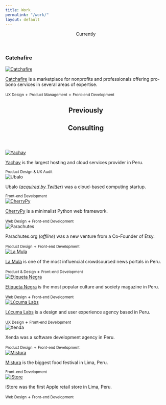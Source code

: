```yaml
---
title: Work
permalink: "/work/"
layout: default
---
```


<section>
  <header class="label h5">Currently</header>
  <section class="project">
    <h1>Catchafire</h1>
    <a href="http://www.catchafire.org/" target="_blank"><img src="/img/catchafire.png" alt="Catchafire"></a>
    <p><a href="http://www.catchafire.org/" target="_blank">Catchafire</a> is a marketplace for nonprofits and professionals offering pro-bono services in several areas of expertise.</p>
    <footer><small class="label">UX Design</small> + <small class="label">Product Management</small> + <small class="label">Front-end Development</small></footer>
  </section>
</section>

<section class="group">
  <header>
    <h1 class="label h5">Previously</h1>
    <h2 class="h1">Consulting</h2>
  </header>

  <section class="project column">
    <a href="https://yachay.pe/" target="_blank"><img src="/img/yachay.png" alt="Yachay"></a>
    <p><a href="https://yachay.pe/" target="_blank">Yachay</a> is the largest hosting and cloud services provider in Peru.</p>
    <footer><small class="label">Product Design & UX Audit</small></footer>
  </section>

  <section class="project column">
    <img src="/img/ubalo.png" alt="Ubalo">
    <p>Ubalo (<em><a href="https://techcrunch.com/2013/05/09/twitter-acquires-palo-alto-based-scalable-computing-startup-ubalo/" target="_blank">acquired by Twitter</a></em>) was a cloud-based computing startup.</p>
    <footer><small class="label">Front-end Development</small></footer>
  </section>

  <section class="project column">
    <a href="https://cherrypy.org/" target="_blank"><img src="/img/cherrypy.png" alt="CherryPy"></a>
    <p><a href="https://cherrypy.org/" target="_blank">CherryPy</a> is a minimalist Python web framework.</p>
    <footer><small class="label">Web Design</small> + <small class="label">Front-end Development</small></footer>
  </section>

  <section class="project column">
    <img src="/img/parachutes.svg" alt="Parachutes">
    <p>Parachutes.org (<em>offline</em>) was a new venture from a Co-Founder of Etsy.</p>
    <footer><small class="label">Product Design</small> + <small class="label">Front-end Development</small></footer>
  </section>

  <section class="project column">
    <a href="http://lamula.pe/" target="_blank"><img src="/img/work/lamula.png" alt="La Mula"></a>
    <p><a href="http://lamula.pe/" target="_blank">La Mula</a> is one of the most influencial crowdsourced news portals in Peru.</p>
    <footer><small class="label">Product & Design</small> + <small class="label">Front-end Development</small></footer>
  </section>

  <section class="project column">
      <a href="http://etiquetanegra.com.pe/" target="_blank"><img src="/img/work/etiqueta.svg" alt="Etiqueta Negra"></a>
    <p><a href="http://etiquetanegra.com.pe/" target="_blank">Etiqueta Negra</a> is the most popular culture and society magazine in Peru.</p>
    <footer><small class="label">Web Design</small> + <small class="label">Front-end Development</small></footer>
  </section>

  <section class="project column">
      <a href="http://lucumalabs.com/" target="_blank"><img src="/img/lucuma.png" alt="Lúcuma Labs"></a>
    <p><a href="http://lucumalabs.com/" target="_blank">Lúcuma Labs</a> is a design and user experience agency based in Peru.</p>
    <footer><small class="label">UX Design</small> + <small class="label">Front-end Development</small></footer>
  </section>

  <section class="project column">
      <img src="/img/xenda.svg" alt="Xenda">
    <p>Xenda was a software development agency in Peru.</p>
    <footer><small class="label">Product Design</small> + <small class="label">Front-end Development</small></footer>
  </section>

  <section class="project column">
      <a href="http://mistura.pe/" target="_blank"><img src="/img/work/mistura.svg" alt="Mistura"></a>
    <p><a href="http://mistura.pe/" target="_blank">Mistura</a> is the biggest food festival in Lima, Peru.</p>
    <footer><small class="label">Front-end Development</small></footer>
  </section>

  <section class="project column">
      <a href="http://istore.pe/" target="_blank"><img src="/img/work/istore.svg" alt="iStore"></a>
    <p>iStore was the first Apple retail store in Lima, Peru.</p>
    <footer><small class="label">Web Design</small> + <small class="label">Front-end Development</small></footer>
  </section>

</section>
